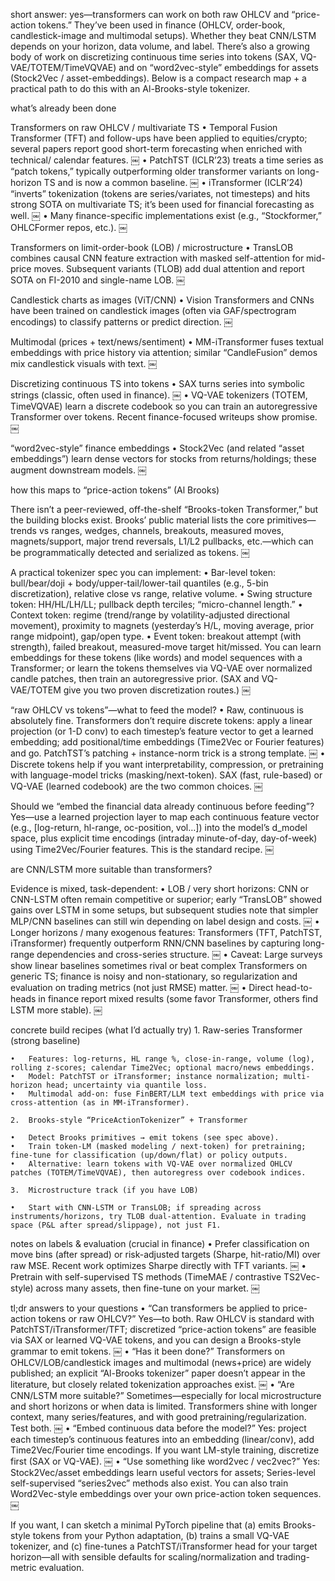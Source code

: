 short answer: yes—transformers can work on both raw OHLCV and “price-action tokens.” They’ve been used in finance (OHLCV, order-book, candlestick-image and multimodal setups). Whether they beat CNN/LSTM depends on your horizon, data volume, and label. There’s also a growing body of work on discretizing continuous time series into tokens (SAX, VQ-VAE/TOTEM/TimeVQVAE) and on “word2vec-style” embeddings for assets (Stock2Vec / asset-embeddings). Below is a compact research map + a practical path to do this with an Al-Brooks-style tokenizer.

what’s already been done

Transformers on raw OHLCV / multivariate TS
	•	Temporal Fusion Transformer (TFT) and follow-ups have been applied to equities/crypto; several papers report good short-term forecasting when enriched with technical/ calendar features.  ￼
	•	PatchTST (ICLR’23) treats a time series as “patch tokens,” typically outperforming older transformer variants on long-horizon TS and is now a common baseline.  ￼
	•	iTransformer (ICLR’24) “inverts” tokenization (tokens are series/variates, not timesteps) and hits strong SOTA on multivariate TS; it’s been used for financial forecasting as well.  ￼
	•	Many finance-specific implementations exist (e.g., “Stockformer,” OHLCFormer repos, etc.).  ￼

Transformers on limit-order-book (LOB) / microstructure
	•	TransLOB combines causal CNN feature extraction with masked self-attention for mid-price moves. Subsequent variants (TLOB) add dual attention and report SOTA on FI-2010 and single-name LOB.  ￼

Candlestick charts as images (ViT/CNN)
	•	Vision Transformers and CNNs have been trained on candlestick images (often via GAF/spectrogram encodings) to classify patterns or predict direction.  ￼

Multimodal (prices + text/news/sentiment)
	•	MM-iTransformer fuses textual embeddings with price history via attention; similar “CandleFusion” demos mix candlestick visuals with text.  ￼

Discretizing continuous TS into tokens
	•	SAX turns series into symbolic strings (classic, often used in finance).  ￼
	•	VQ-VAE tokenizers (TOTEM, TimeVQVAE) learn a discrete codebook so you can train an autoregressive Transformer over tokens. Recent finance-focused writeups show promise.  ￼

“word2vec-style” finance embeddings
	•	Stock2Vec (and related “asset embeddings”) learn dense vectors for stocks from returns/holdings; these augment downstream models.  ￼

how this maps to “price-action tokens” (Al Brooks)

There isn’t a peer-reviewed, off-the-shelf “Brooks-token Transformer,” but the building blocks exist. Brooks’ public material lists the core primitives—trends vs ranges, wedges, channels, breakouts, measured moves, magnets/support, major trend reversals, L1/L2 pullbacks, etc.—which can be programmatically detected and serialized as tokens.  ￼

A practical tokenizer spec you can implement:
	•	Bar-level token: bull/bear/doji + body/upper-tail/lower-tail quantiles (e.g., 5-bin discretization), relative close vs range, relative volume.
	•	Swing structure token: HH/HL/LH/LL; pullback depth terciles; “micro-channel length.”
	•	Context token: regime (trend/range by volatility-adjusted directional movement), proximity to magnets (yesterday’s H/L, moving average, prior range midpoint), gap/open type.
	•	Event token: breakout attempt (with strength), failed breakout, measured-move target hit/missed.
You can learn embeddings for these tokens (like words) and model sequences with a Transformer; or learn the tokens themselves via VQ-VAE over normalized candle patches, then train an autoregressive prior. (SAX and VQ-VAE/TOTEM give you two proven discretization routes.)  ￼

“raw OHLCV vs tokens”—what to feed the model?
	•	Raw, continuous is absolutely fine. Transformers don’t require discrete tokens: apply a linear projection (or 1-D conv) to each timestep’s feature vector to get a learned embedding; add positional/time embeddings (Time2Vec or Fourier features) and go. PatchTST’s patching + instance-norm trick is a strong template.  ￼
	•	Discrete tokens help if you want interpretability, compression, or pretraining with language-model tricks (masking/next-token). SAX (fast, rule-based) or VQ-VAE (learned codebook) are the two common choices.  ￼

Should we “embed the financial data already continuous before feeding”?
Yes—use a learned projection layer to map each continuous feature vector (e.g., [log-return, hl-range, oc-position, vol…]) into the model’s d_model space, plus explicit time encodings (intraday minute-of-day, day-of-week) using Time2Vec/Fourier features. This is the standard recipe.  ￼

are CNN/LSTM more suitable than transformers?

Evidence is mixed, task-dependent:
	•	LOB / very short horizons: CNN or CNN-LSTM often remain competitive or superior; early “TransLOB” showed gains over LSTM in some setups, but subsequent studies note that simpler MLP/CNN baselines can still win depending on label design and costs.  ￼
	•	Longer horizons / many exogenous features: Transformers (TFT, PatchTST, iTransformer) frequently outperform RNN/CNN baselines by capturing long-range dependencies and cross-series structure.  ￼
	•	Caveat: Large surveys show linear baselines sometimes rival or beat complex Transformers on generic TS; finance is noisy and non-stationary, so regularization and evaluation on trading metrics (not just RMSE) matter.  ￼
	•	Direct head-to-heads in finance report mixed results (some favor Transformer, others find LSTM more stable).  ￼

concrete build recipes (what I’d actually try)
	1.	Raw-series Transformer (strong baseline)

	•	Features: log-returns, HL range %, close-in-range, volume (log), rolling z-scores; calendar Time2Vec; optional macro/news embeddings.
	•	Model: PatchTST or iTransformer; instance normalization; multi-horizon head; uncertainty via quantile loss.  ￼
	•	Multimodal add-on: fuse FinBERT/LLM text embeddings with price via cross-attention (as in MM-iTransformer).  ￼

	2.	Brooks-style “PriceActionTokenizer” + Transformer

	•	Detect Brooks primitives → emit tokens (see spec above).
	•	Train token-LM (masked modeling / next-token) for pretraining; fine-tune for classification (up/down/flat) or policy outputs.
	•	Alternative: learn tokens with VQ-VAE over normalized OHLCV patches (TOTEM/TimeVQVAE), then autoregress over codebook indices.  ￼

	3.	Microstructure track (if you have LOB)

	•	Start with CNN-LSTM or TransLOB; if spreading across instruments/horizons, try TLOB dual-attention. Evaluate in trading space (P&L after spread/slippage), not just F1.  ￼

notes on labels & evaluation (crucial in finance)
	•	Prefer classification on move bins (after spread) or risk-adjusted targets (Sharpe, hit-ratio/MI) over raw MSE. Recent work optimizes Sharpe directly with TFT variants.  ￼
	•	Pretrain with self-supervised TS methods (TimeMAE / contrastive TS2Vec-style) across many assets, then fine-tune on your market.  ￼

tl;dr answers to your questions
	•	“Can transformers be applied to price-action tokens or raw OHLCV?”
Yes—to both. Raw OHLCV is standard with PatchTST/iTransformer/TFT; discretized “price-action tokens” are feasible via SAX or learned VQ-VAE tokens, and you can design a Brooks-style grammar to emit tokens.  ￼
	•	“Has it been done?”
Transformers on OHLCV/LOB/candlestick images and multimodal (news+price) are widely published; an explicit “Al-Brooks tokenizer” paper doesn’t appear in the literature, but closely related tokenization approaches exist.  ￼
	•	“Are CNN/LSTM more suitable?”
Sometimes—especially for local microstructure and short horizons or when data is limited. Transformers shine with longer context, many series/features, and with good pretraining/regularization. Test both.  ￼
	•	“Embed continuous data before the model?”
Yes: project each timestep’s continuous features into an embedding (linear/conv), add Time2Vec/Fourier time encodings. If you want LM-style training, discretize first (SAX or VQ-VAE).  ￼
	•	“Use something like word2vec / vec2vec?”
Yes: Stock2Vec/asset embeddings learn useful vectors for assets; Series-level self-supervised “series2vec” methods also exist. You can also train Word2Vec-style embeddings over your own price-action token sequences.  ￼

If you want, I can sketch a minimal PyTorch pipeline that (a) emits Brooks-style tokens from your Python adaptation, (b) trains a small VQ-VAE tokenizer, and (c) fine-tunes a PatchTST/iTransformer head for your target horizon—all with sensible defaults for scaling/normalization and trading-metric evaluation.
